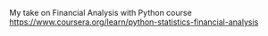 My take on Financial Analysis with Python course
https://www.coursera.org/learn/python-statistics-financial-analysis
